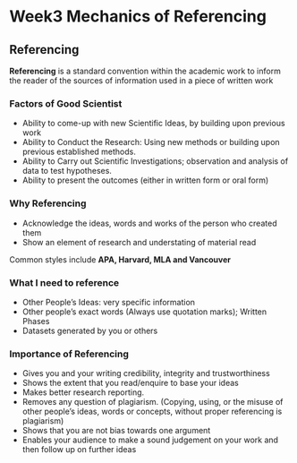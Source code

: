 # Week3 Mechanics of Referencing

## Referencing

**Referencing** is a standard convention within the academic work to inform the
reader of the sources of information used in a piece of written work

### Factors of Good Scientist

- Ability to come-up with new Scientific Ideas, by building upon previous work
- Ability to Conduct the Research: Using new methods or building upon previous
established methods.
- Ability to Carry out Scientific Investigations; observation and analysis of data to
test hypotheses.
- Ability to present the outcomes (either in written form or oral form)

### Why Referencing

- Acknowledge the ideas, words and works of the person who created them
- Show an element of research and understating of material read

Common styles include **APA, Harvard, MLA and Vancouver**

### What I need to reference

- Other People’s Ideas: very specific information
- Other people’s exact words (Always use quotation marks); Written Phases
- Datasets generated by you or others

### Importance of Referencing

- Gives you and your writing credibility, integrity and trustworthiness
- Shows the extent that you read/enquire to base your ideas
- Makes better research reporting.
- Removes any question of plagiarism. (Copying, using, or the misuse of other people’s ideas,
words or concepts, without proper referencing is plagiarism)
- Shows that you are not bias towards one argument
- Enables your audience to make a sound judgement on your work and then follow up on
further ideas